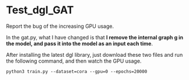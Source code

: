 # Test_dgl_GAT
Report the bug of the increasing GPU usage.

In the gat.py, what I have changed is that **I remove the internal graph g in the model, and pass it into the model as an input each time**.

After installing the latest dgl library, just download these two files and run the following command, and then watch the GPU usage.

`python3 train.py --dataset=cora --gpu=0 --epochs=20000`


